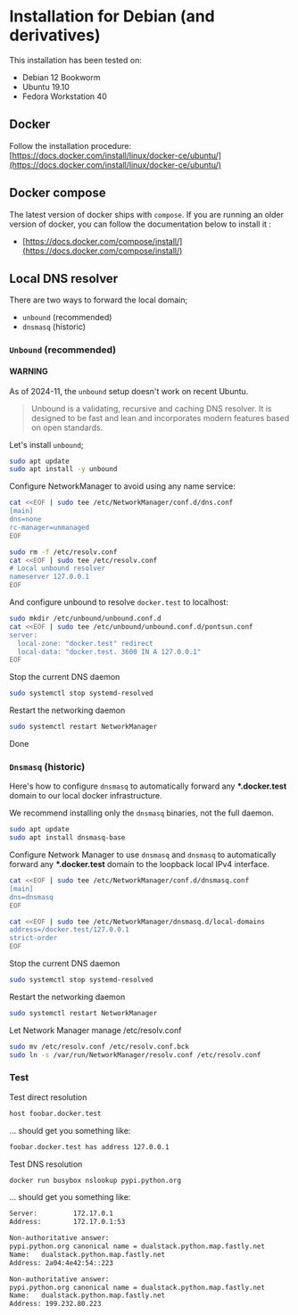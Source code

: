 # Installation for Debian (and derivatives)

This installation has been tested on:

- Debian 12 Bookworm
- Ubuntu 19.10
- Fedora Workstation 40

## Docker

Follow the installation procedure: [https://docs.docker.com/install/linux/docker-ce/ubuntu/](https://docs.docker.com/install/linux/docker-ce/ubuntu/)

## Docker compose

The latest version of docker ships with `compose`.
If you are running an older version of docker, you can follow the documentation below to install it :

- [https://docs.docker.com/compose/install/](https://docs.docker.com/compose/install/)

## Local DNS resolver

There are two ways to forward the local domain;

- `unbound` (recommended)
- `dnsmasq` (historic)

### `Unbound` (recommended)

#### WARNING

As of 2024-11, the `unbound` setup doesn't work on recent Ubuntu.

> Unbound is a validating, recursive and caching DNS resolver. It is designed to be fast and lean and incorporates modern features based on open standards.

Let's install `unbound`;

```bash
sudo apt update
sudo apt install -y unbound
```

Configure NetworkManager to avoid using any name service:

```bash
cat <<EOF | sudo tee /etc/NetworkManager/conf.d/dns.conf
[main]
dns=none
rc-manager=unmanaged
EOF

sudo rm -f /etc/resolv.conf
cat <<EOF | sudo tee /etc/resolv.conf
# Local unbound resolver
nameserver 127.0.0.1
EOF
```

And configure unbound to resolve `docker.test` to localhost:

```bash
sudo mkdir /etc/unbound/unbound.conf.d
cat <<EOF | sudo tee /etc/unbound/unbound.conf.d/pontsun.conf
server:
  local-zone: "docker.test" redirect
  local-data: "docker.test. 3600 IN A 127.0.0.1"
EOF
```

Stop the current DNS daemon

```bash
sudo systemctl stop systemd-resolved
```

Restart the networking daemon

```bash
sudo systemctl restart NetworkManager
```

Done

### `Dnsmasq` (historic)

Here's how to configure `dnsmasq` to automatically forward any **\*.docker.test** domain to our
local docker infrastructure.

We recommend installing only the `dnsmasq` binaries, not the full daemon.

```bash
sudo apt update
sudo apt install dnsmasq-base
```

Configure Network Manager to use `dnsmasq` and `dnsmasq` to automatically forward any **\*.docker.test** domain to the loopback local IPv4 interface.

```bash
cat <<EOF | sudo tee /etc/NetworkManager/conf.d/dnsmasq.conf
[main]
dns=dnsmasq
EOF

cat <<EOF | sudo tee /etc/NetworkManager/dnsmasq.d/local-domains
address=/docker.test/127.0.0.1
strict-order
EOF
```

Stop the current DNS daemon

```bash
sudo systemctl stop systemd-resolved
```

Restart the networking daemon

```bash
sudo systemctl restart NetworkManager
```

Let Network Manager manage /etc/resolv.conf

```bash
sudo mv /etc/resolv.conf /etc/resolv.conf.bck
sudo ln -s /var/run/NetworkManager/resolv.conf /etc/resolv.conf
```

### Test

Test direct resolution

```bash
host foobar.docker.test
```

… should get you something like:

```bash
foobar.docker.test has address 127.0.0.1
```

Test DNS resolution

```bash
docker run busybox nslookup pypi.python.org
```

… should get you something like:

```bash
Server:         172.17.0.1
Address:        172.17.0.1:53

Non-authoritative answer:
pypi.python.org canonical name = dualstack.python.map.fastly.net
Name:   dualstack.python.map.fastly.net
Address: 2a04:4e42:54::223

Non-authoritative answer:
pypi.python.org canonical name = dualstack.python.map.fastly.net
Name:   dualstack.python.map.fastly.net
Address: 199.232.80.223
```
